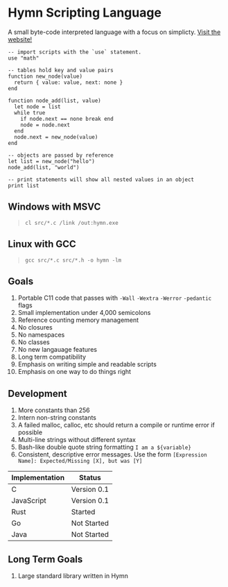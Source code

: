 # Hymn Scripting Language

A small byte-code interpreted language with a focus on simplicty. [Visit the website!](https://hymn-lang.org)

```
-- import scripts with the `use` statement.
use "math"

-- tables hold key and value pairs
function new_node(value)
  return { value: value, next: none }
end

function node_add(list, value)
  let node = list
  while true
    if node.next == none break end
    node = node.next
  end
  node.next = new_node(value)
end

-- objects are passed by reference
let list = new_node("hello")
node_add(list, "world")

-- print statements will show all nested values in an object
print list
```

## Windows with MSVC

> `cl src/*.c /link /out:hymn.exe`

## Linux with GCC

> `gcc src/*.c src/*.h -o hymn -lm`

## Goals

1. Portable C11 code that passes with `-Wall` `-Wextra` `-Werror` `-pedantic` flags
1. Small implementation under 4,000 semicolons
1. Reference counting memory management
1. No closures
1. No namespaces
1. No classes
1. No new langauage features
1. Long term compatibility
1. Emphasis on writing simple and readable scripts
1. Emphasis on one way to do things right

## Development

1. More constants than 256
1. Intern non-string constants
1. A failed malloc, calloc, etc should return a compile or runtime error if possible
1. Multi-line strings without different syntax
1. Bash-like double quote string formatting `I am a ${variable}`
1. Consistent, descriptive error messages. Use the form `[Expression Name]: Expected/Missing [X], but was [Y]`

| Implementation | Status      |
| -------------- | ----------- |
| C              | Version 0.1 |
| JavaScript     | Version 0.1 |
| Rust           | Started     |
| Go             | Not Started |
| Java           | Not Started |

## Long Term Goals

1. Large standard library written in Hymn
